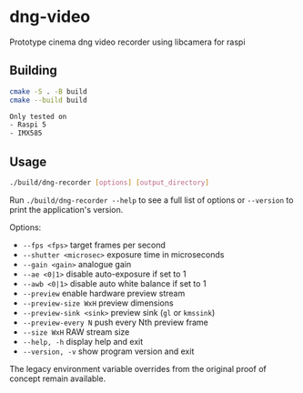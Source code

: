 # dng-video

Prototype cinema dng video recorder using libcamera for raspi

## Building

```sh
cmake -S . -B build
cmake --build build

Only tested on
- Raspi 5
- IMX585 
```

## Usage

```sh
./build/dng-recorder [options] [output_directory]
```

Run `./build/dng-recorder --help` to see a full list of options or `--version`
to print the application's version.

Options:

- `--fps <fps>`               target frames per second
- `--shutter <microsec>`      exposure time in microseconds
- `--gain <gain>`             analogue gain
- `--ae <0|1>`                disable auto-exposure if set to 1
- `--awb <0|1>`               disable auto white balance if set to 1
- `--preview`                 enable hardware preview stream
- `--preview-size WxH`        preview dimensions
- `--preview-sink <sink>`     preview sink (`gl` or `kmssink`)
- `--preview-every N`         push every Nth preview frame
- `--size WxH`                RAW stream size
- `--help, -h`                display help and exit
- `--version, -v`             show program version and exit

The legacy environment variable overrides from the original proof of
concept remain available.

